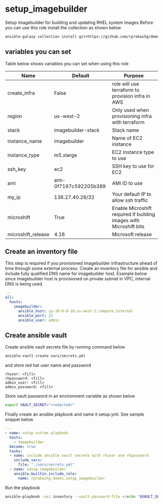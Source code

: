 # setup_imagebuilder
Setup imagebuilder  for building and updating RHEL system images
Before you can use this role install the collection as shown below

```sh
ansible-galaxy collection install git+https://github.com/rprakashg/demos.git,main
```

## variables you can set 
Table below shows variables you can set when using this role

| Name        | Default | Purpose | 
|------       | ------- | ------- | 
| create_infra | False | role will use terraform to provision infra in AWS |
| region | us-west-2 | Only used when provisioning infra with terraform |
| stack | imagebuilder-stack | Stack name |
| instance_name | imagebuilder | Name of EC2 instance |
| instance_type | m5.xlarge | EC2 instance type to use |
| ssh_key | ec2 | SSH key to use for EC2 |
| ami | ami-0f7197c592205b389 | AMI ID to use |
| my_ip | 136.27.40.26/32 | Your default IP to allow ssh traffic |
| microshift | True | Enable Microshift required if building images with Microshift bits |
| microshift_release | 4.16 | Microsoft release |

## Create an inventory file
This step is required if you provisioned imagebuilder infrastructure ahead of time through some external process. Create an inventory file for ansible and include fully qualified DNS name for imagebuilder host. Example below since Imagebuilder host is provisioned on private subnet in VPC, internal DNS is being used.

```yaml
---
all:
  hosts:
    imagebuilder:
      ansible_host: ip-10-0-0-10.us-west-2.compute.internal
      ansible_port: 22
      ansible_user: admin
```

## Create ansible vault
Create ansible vault secrets file by running command below

```sh
ansible-vault create vars/secrets.yml
```

and store red hat user name and password

```
rhuser: <fill>
rhpassword: <fill>
admin_user: <fill>
admin_password: <fill>
```
Store vault password in an environment variable as shown below

```sh
export VAULT_SECRET="<redacted>"
```

Finally create an ansible playbook and name it setup.yml. See sample snippet below

```yml
---
- name: setup ostree playbook
  hosts:
    - imagebuilder
  become: true  
  tasks:
  - name: include ansible vault secrets with rhuser and rhpassword
    include_vars:
      file: "./vars/secrets.yml"
  - name: setup imagebuilder
    ansible.builtin.include_role:
      name: rprakashg.demos.setup_imagebuilder
```

Run the playbook

```sh
ansible-playbook -vvi inventory --vault-password-file <(echo "$VAULT_SECRET") setup.yml

```